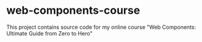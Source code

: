 # web-components-course
This project contains source code for my online course "Web Components: Ultimate Guide from Zero to Hero"
